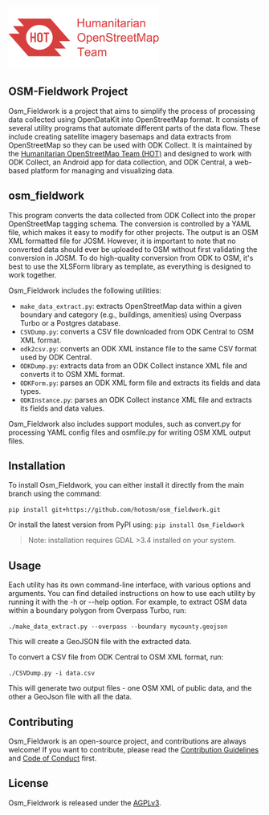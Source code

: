 ![](images/hot_logo.png)

## OSM-Fieldwork Project
Osm_Fieldwork is a project that aims to simplify the process of processing data collected using OpenDataKit into OpenStreetMap format. It consists of several utility programs that automate different parts of the data flow. These include creating satellite imagery basemaps and data extracts from OpenStreetMap so they can be used with ODK Collect. It is maintained by the [Humanitarian OpenStreetMap Team (HOT)](https://www.hotosm.org/) and designed to work with ODK Collect, an Android app for data collection, and ODK Central, a web-based platform for managing and visualizing data.

## osm_fieldwork
This program converts the data collected from ODK Collect into the proper OpenStreetMap tagging schema. The conversion is controlled by a YAML file, which makes it easy to modify for other projects. The output is an OSM XML formatted file for JOSM. However, it is important to note that no converted data should ever be uploaded to OSM without first validating the conversion in JOSM. To do high-quality conversion from ODK to OSM, it's best to use the XLSForm library as template, as everything is designed to work together.

Osm_Fieldwork includes the following utilities:

- `make_data_extract.py`: extracts OpenStreetMap data within a given boundary and category (e.g., buildings, amenities) using Overpass Turbo or a Postgres database.
- `CSVDump.py`: converts a CSV file downloaded from ODK Central to OSM XML format.
- `odk2csv.py`: converts an ODK XML instance file to the same CSV format used by ODK Central.
- `ODKDump.py`: extracts data from an ODK Collect instance XML file and converts it to OSM XML format.
- `ODKForm.py`: parses an ODK XML form file and extracts its fields and data types.
- `ODKInstance.py`: parses an ODK Collect instance XML file and extracts its fields and data values.

Osm_Fieldwork also includes support modules, such as convert.py for processing YAML config files and osmfile.py for writing OSM XML output files.

## Installation
To install Osm_Fieldwork, you can either install it directly from the main branch using the command:

`pip install git+https://github.com/hotosm/osm_fieldwork.git`

Or install the latest version from PyPI using: `pip install Osm_Fieldwork`

> Note: installation requires GDAL >3.4 installed on your system.
## Usage
Each utility has its own command-line interface, with various options and arguments. You can find detailed instructions on how to use each utility by running it with the -h or --help option.
For example, to extract OSM data within a boundary polygon from Overpass Turbo, run:

`./make_data_extract.py --overpass --boundary mycounty.geojson`

This will create a GeoJSON file with the extracted data.

To convert a CSV file from ODK Central to OSM XML format, run:

`./CSVDump.py -i data.csv`

This will generate two output files - one OSM XML of public data, and the other a GeoJson file with all the data.

## Contributing
Osm_Fieldwork is an open-source project, and contributions are always welcome! If you want to contribute, please read the [Contribution Guidelines](https://github.com/hotosm/osm_fieldwork/blob/main/CONTRIBUTING.md) and [Code of Conduct](https://github.com/hotosm/osm_fieldwork/blob/main/CODE_OF_CONDUCT.md) first.

## License
Osm_Fieldwork is released under the [AGPLv3](https://www.gnu.org/licenses/agpl-3.0.en.html).
